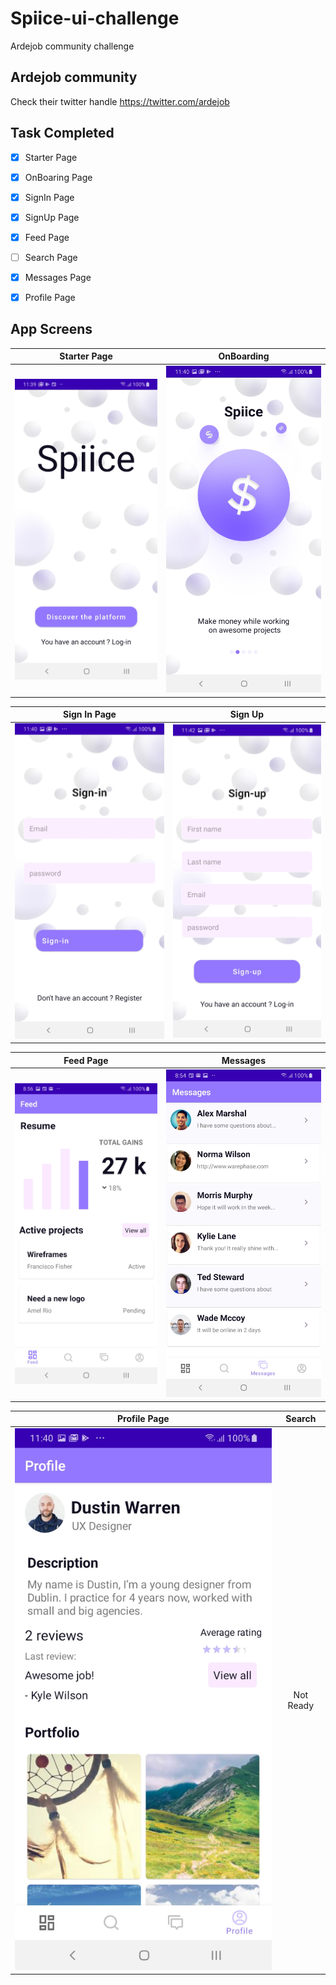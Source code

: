 # Spiice-ui-challenge
Ardejob community challenge
## Ardejob community
Check their twitter handle https://twitter.com/ardejob

## Task Completed
* [x] Starter Page
* [x] OnBoaring Page
* [x] SignIn Page
* [x] SignUp Page
* [x] Feed Page
* [ ] Search Page
* [x] Messages Page
* [x] Profile Page


## App Screens
Starter Page             |  OnBoarding
:-------------------------:|:-------------------------:
![screenshot](./images/starter.jpg)  |  ![screenshot](./images/on_board.jpg)


Sign In Page             |  Sign Up
:-------------------------:|:-------------------------:
![screenshot](./images/sign_in.jpg)  |  ![screenshot](./images/sign_up.jpg)


Feed Page             |  Messages 
:-------------------------:|:-------------------------:
![screenshot](./images/feed.jpg)  |  ![screenshot](./images/messages.jpg)

Profile Page             |  Search
:-------------------------:|:-------------------------:
![screenshot](./images/profile.jpg)  |  Not Ready
